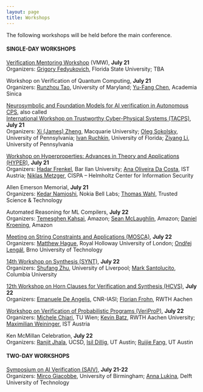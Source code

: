```yaml
---
layout: page
title: Workshops
---
```

The following workshops will be held before the main conference.

#### SINGLE-DAY WORKSHOPS
[Verification Mentoring Workshop](https://conferences.i-cav.org/2025/mentoring/) (VMW), **July 21** <br>
Organizers: [Grigory Fedyukovich](grigory@cs.fsu.edu), Florida State University; TBA <br>

Workshop on Verification of Quantum Computing, **July 21** <br>
Organizers: [Runzhou Tao](rztao@umd.edu), University of Maryland; [Yu-Fang Chen](yfc@iis.sinica.edu.tw), Academia Sinica <br>

[Neurosymbolic and Foundation Models for AI verification in Autonomous CPS](https://www.tacps.org/), also called <br>
[International Workshop on Trustworthy Cyber-Physical Systems (TACPS)](https://www.tacps.org/), **July 21** <br>
Organizers: [Xi (James) Zheng](james.zheng@mq.edu.au), Macquarie University; [Oleg Sokolsky](sokolsky@cis.upenn.edu), University of Pennsylvania; [Ivan Ruchkin](iruchkin@ece.ufl.edu), University of Florida; [Ziyang Li](liby99@seas.upenn.edu), University of Pennsylvania <br>

[Workshop on Hyperproperties: Advances in Theory and Applications (HYPER)](https://hyperworkshop25.cispa.io/), **July 21** <br>
Organizers: [Hadar Frenkel](hadar.frenkel@biu.ac.il), Bar Ilan University; [Ana Oliveira Da Costa](ana.costa@ist.ac.at), IST Austria; [Niklas Metzger](niklas.metzger@cispa.de), CISPA – Helmholtz Center for Information Security <br>

Allen Emerson Memorial, **July 21** <br>
Organizers: [Kedar Namjoshi](kedar.namjoshi@nokia-bell-labs.com), Nokia Bell Labs; [Thomas Wahl](thomas.wahl.gm@gmail.com), Trusted Science & Technology <br>

Automated Reasoning for ML Compilers, **July 22** <br>
Organizers: [Temesghen Kahsai](teme@amazon.com), Amazon; [Sean McLaughlin](seanmcl@amazon.com), Amazon; [Daniel Kroening](dkr@amazon.co.uk), Amazon <br>

[Meeting on String Constraints and Applications (MOSCA)](https://mosca2025.github.io/), **July 22** <br>
Organizers: [Matthew Hague](matthew.hague@rhul.ac.uk), Royal Holloway University of London; [Ondřej Lengál](lengal@fit.vut.cz), Brno University of Technology <br>

[14th Workshop on Synthesis (SYNT)](https://synt2025.github.io/), **July 22** <br>
Organizers: [Shufang Zhu](shufang.zhu@liverpool.ac.uk), University of Liverpool; [Mark Santolucito](msantolu@barnard.edu), Columbia University <br>

[12th Workshop on Horn Clauses for Verification and Synthesis (HCVS)](https://www.sci.unich.it/hcvs25/), **July 22** <br>
Organizers: [Emanuele De Angelis](emanuele.deangelis@iasi.cnr.it), CNR-IASI; [Florian Frohn](florian.frohn@informatik.rwth-aachen.de), RWTH Aachen <br>

[Workshop on Verification of Probabilistic Programs (VeriProP)](https://veriprop.github.io/2025/), **July 22** <br>
Organizers: [Michele Chiari](michele.chiari@tuwien.ac.at), TU Wien; [Kevin Batz](kevin.batz@cs.rwth-aachen.de), RWTH Aachen University; [Maximilian Weininger](maximilian.weininger@ist.ac.at), IST Austria <br>

Ken McMillan Celebration, **July 22** <br>
Organizers: [Ranjit Jhala](rjhala@ucsd.edu), UCSD, [Isil Dillig](isil@cs.utexas.edu), UT Austin; [Ruijie Fang](ruijief@cs.utexas.edu), UT Austin

#### TWO-DAY WORKSHOPS
[Symposium on AI Verification (SAIV)](https://www.aiverification.org/2025/), **July 21-22** <br>
Organizers: [Mirco Giacobbe](m.giacobbe@bham.ac.uk), University of Birmingham; [Anna Lukina](A.Lukina@tudelft.nl), Delft University of Technology